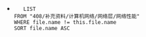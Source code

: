 *   
    ```dataview
	   LIST
	FROM "408/补充资料/计算机网络/网络层/网络性能"
	WHERE file.name != this.file.name
	SORT file.name ASC
    ```
